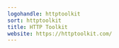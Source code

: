 ```yaml
---
logohandle: httptoolkit
sort: httptoolkit
title: HTTP Toolkit
website: https://httptoolkit.com/
---
```

